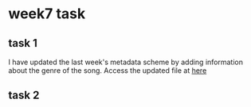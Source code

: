 # week7 task
## task 1
I have updated the last week's metadata scheme by adding information about the genre of the song. Access the updated file at [here](week7.mei)
## task 2
